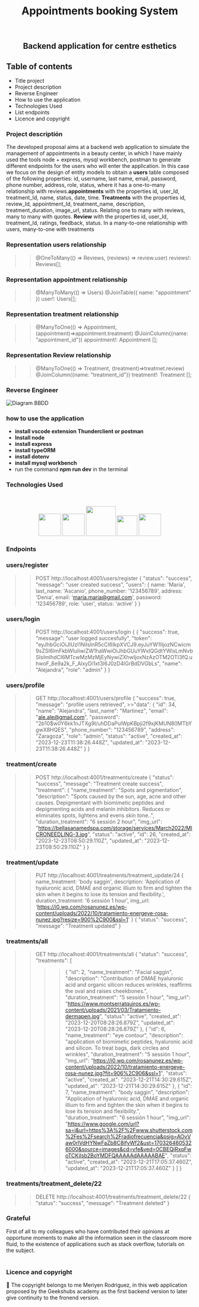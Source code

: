 <h1 align="center"> Appointments booking System</h1>​
​
<h2 align="center">Backend application for centre esthetics</h2>

## Table of contents

- Title project
- Project description
- Reverse Engineer
- How to use the application
- Technologies Used
- List endpoints
- Licence and copyright

### Project descriptión

The developed proposal aims at a backend web application to simulate the management of appointments in a beauty center, in which I have mainly used the tools node + express, mysql workbench, postman to generate different endpoints for the users who will enter the application. In this case we focus on the design of entity models to obtain a **users** table composed of the following properties: id, username, last name, email, password, phone number, address, role, status, where it has a one-to-many relationship with reviews.**appointments** with the properties id, user_Id, treatment_Id, name, status, date, time. **Treatments** with the properties id, review_Id, appointment_Id, treatment_name, description, treatment_duration, image_url, status. Relating one to many with reviews, many to many with quotes. **Review** with the properties id, user_Id, treatment_Id, ratings, feedback, status. In a many-to-one relationship with users, many-to-one with treatments

### Representation users relationship

> > @OneToMany(() => Reviews, (reviews) => review.user)
> > reviews!: Reviews[];

### Representation appointment relationship

> > @ManyToMany(() => Users)
> > @JoinTable({
> > name: "appointment"
> > })
> > user!: Users[];

### Representation treatment relationship

> > @ManyToOne(() => Appointment, (appointment)=>appointment.treatment)
> > @JoinColumn({name: "appointment_id"})
> > appointment!: Appointment [];

### Representation Review relationship

> > @ManyToOne(() => Treatment, (treatment)=>treatmet.review)
> > @JoinColumn({name: "treatment_id"})
> > treatment!: Treatment [];

### Reverse Engineer

![Diagram BBDD](./src/img/Entitys.JPG)

### how to use the application

- **install vscode extension Thunderclient or postman**
- **Install node**
- **install express**
- **install typeORM**
- **install dotenv**
- **install mysql workbench**
- run the command **npm run dev** in the terminal
  ​

### Technologies Used

​

<p align = "center" display= "flex">
  <tr >
    <td valign="top"><img src="https://upload.wikimedia.org/wikipedia/commons/thumb/d/d9/Node.js_logo.svg/2560px-Node.js_logo.svg.png" width="60"></td>
    <td valign="top"><img src="https://cdn.worldvectorlogo.com/logos/postman.svg" width="60"></td>
    <td valign="top"><img src="https://upload.wikimedia.org/wikipedia/commons/thumb/e/e0/Git-logo.svg/512px-Git-logo.svg.png" width="80"></td>
    <td valign="top"><img src=https://upload.wikimedia.org/wikipedia/commons/thumb/4/4c/Typescript_logo_2020.svg/2048px-Typescript_logo_2020.svg.png width="55"></td>
     <td valign="top"><img src="https://avatars.githubusercontent.com/u/20165699?v=4" width="60"></td>

### Endpoints

### users/register

> > POST http://localhost:4001/users/register
> > {
> > "status": "success",
> > "message": "user created success",
> > "users": {
> > name: 'Maria',
> > last_name: 'Ascanio',
> > phone_number: '123456789',
> > address: 'Denia',
> > email: 'maria.maria@gmail.com',
> > password: '123456789',
> > role: 'user',
> > status: 'active'
> > }
> > }

### users/login

> > POST http://localhost:4001/users/login
> > {
> > {
> > "success": true,
> > "message": "user logged succesfully",
> > "token": "eyJhbGciOiJIUzI1NiIsInR5cCI6IkpXVCJ9.eyJuYW1lIjozNCwicm9sZSI6ImFkbWluIiwiZW1haWwiOiJhbGUuYWxlQGdtYWlsLmNvbSIsImlhdCI6MTcwMzMzMjEyNywiZXhwIjoxNzAzOTM2OTI3fQ.uhwoF_8e9a2k_F_AlxyDi1xt3l6J0zD4lGrBdDVGbLs",
> > "name": "Alejandra",
> > "role": "admin"
> > }
> > }

### users/profile

> > GET http://localhost:4001/users/profile
> > {
> > "success": true,
> > "message": "profile users retrieved", >>"data": {
> > "id": 34,
> > "name": "Alejandra",
> > "last_name": "Martinez",
> > "email": "ale.ale@gmail.com",
> > "password": "$2b$10$w0Y6kk1nJTXg9I/uhDDaPulWpKBpji2f9xjKMUN80MTbYgwX8HQES",
> > "phone_number": "123456789",
> > "address": "Zaragoza",
> > "role": "admin",
> > "status": "active",
> > "created_at": "2023-12-23T11:38:26.448Z",
> > "updated_at": "2023-12-23T11:38:26.448Z"
> > }
> > }

### treatment/create

> > POST http://localhost:4001/treatments/create
> > {
> > "status": "success",
> > "message": "Treatment create success",
> > "treatment": {
> > "name_treatment": "Spots and pigmentation",
> > "description": "Spots caused by the sun, age, acne and other causes. Depigmentant with biomimetic peptides and depigmenting acids and melanin inhibitors. Reduces or eliminates spots, lightens and evens skin tone..",
> > "duration_treatment": "6 sessión 2 hour",
> > "img_url": "https://bellasanamedspa.com/storage/services/March2022/MICRONEEDLING-3.jpg",
> > "status": "active",
> > "id": 26,
> > "created_at": "2023-12-23T08:50:29.110Z",
> > "updated_at": "2023-12-23T08:50:29.110Z"
> > }
> > }

### treatment/update

> > PUT http://localhost:4001/treatments/treatment_update/24
> > {
> > name_treatment: 'body saggin',
> > description: 'Application of hyaluronic acid, DMAE and organic illium to firm and tighten the skin when it begins to lose its tension and flexibility.',
> > duration_treatment: '6 sessión 1 hour',
> > img_url: 'https://i0.wp.com/rosanunez.es/wp-content/uploads/2022/10/tratamiento-energeye-rosa-nunez.jpg?resize=900%2C900&ssl=1'
> > }
> > {
> > "status": "success",
> > "message": "Treatment updated"
> > }

### treatments/all

> > GET http://localhost:4001/treatments/all
> > {
> > "status": "success",
> > "treatments": [
> > >>{
> > >>"id": 2,
> > >>"name_treatment": "Facial saggin",
> > >>"description": "Contribution of DMAE hyaluronic acid and organic silicon reduces wrinkles, reaffirms the oval and raises cheekbones.",
> > >>"duration_treatment": "5 sessión 1 hour",
> > >>"img_url": "https://www.montserratquiros.es/wp-content/uploads/2021/03/Tratamiento-dermapen.jpg",
> > >>"status": "active",
> > >>"created_at": "2023-12-20T08:28:26.879Z",
> > >>"updated_at": "2023-12-20T08:28:26.879Z"
> > >>},
> > >>{
> > >>"id": 6,
> > >>"name_treatment": "eye contour",
> > >>"description": "application of biomimetic peptides, hyaluronic acid and silicon. To treat bags, dark circles and wrinkles",
> > >>"duration_treatment": "5 sessión 1 hour",
> > >>"img_url": "https://i0.wp.com/rosanunez.es/wp-content/uploads/2022/10/tratamiento-energeye-rosa-nunez.jpg?fit=906%2C906&ssl=1",
> > >>"status": "active",
> > >>"created_at": "2023-12-21T14:30:29.615Z",
> > >>"updated_at": "2023-12-21T14:30:29.615Z"
> > >>},
> > >>{
> > >>"id": 7,
> > >>"name_treatment": "body saggin",
> > >>"description": "Application of hyaluronic acid, DMAE and organic illium to firm and tighten the skin when it begins to lose its tension and flexibility.",
> > >>"duration_treatment": "6 sessión 1 hour",
> > >>"img_url": "https://www.google.com/url?sa=i&url=https%3A%2F%2Fwww.shutterstock.com%2Fes%2Fsearch%2Fradiofrecuencia&psig=AOvVaw0rlVdHYNwFaZb8C8ifyWf2&ust=1703264605326000&source=images&cd=vfe&ved=0CBEQjRxqFwoTCKiIsb2BoYMDFQAAAAAdAAAAABAE",
> > >>"status": "active",
> > >>"created_at": "2023-12-21T17:05:37.460Z",
> > >>"updated_at": "2023-12-21T17:05:37.460Z"
> > >>}
> > >>]
> > }

### treatments/treatment_delete/22

> > DELETE http://localhost:4001/treatments/treatment_delete/22
> > {
> > "status": "success",
> > "message": "Treatment deleted"
> > }

### Grateful

First of all to my colleagues who have contributed their opinions at opportune moments to make all the information seen in the classroom more fluid, to the existence of applications such as stack overflow, tutorials on the subject.  
​

### Licence and copyright

📝 The copyright belongs to me Meriyen Rodriguez, in this web application proposed by the Geekshubs academy as the first backend version to later give continuity to the fronend version.
